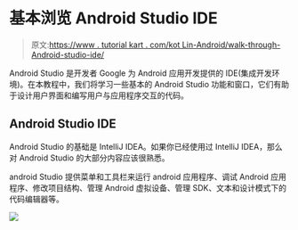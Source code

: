 # 基本浏览 Android Studio IDE

> 原文:[https://www . tutorial kart . com/kot Lin-Android/walk-through-Android-studio-ide/](https://www.tutorialkart.com/kotlin-android/walk-through-android-studio-ide/)

Android Studio 是开发者 Google 为 Android 应用开发提供的 IDE(集成开发环境)。在本教程中，我们将学习一些基本的 Android Studio 功能和窗口，它们有助于设计用户界面和编写用户与应用程序交互的代码。

## Android Studio IDE

Android Studio 的基础是 IntelliJ IDEA。如果你已经使用过 IntelliJ IDEA，那么对 Android Studio 的大部分内容应该很熟悉。

android Studio 提供菜单和工具栏来运行 android 应用程序、调试 Android 应用程序、修改项目结构、管理 Android 虚拟设备、管理 SDK、文本和设计模式下的代码编辑器等。

[![](../Images/925da31b32d6bc3827932f6c8afb11bb.png)](https://www.tutorialkart.com/)